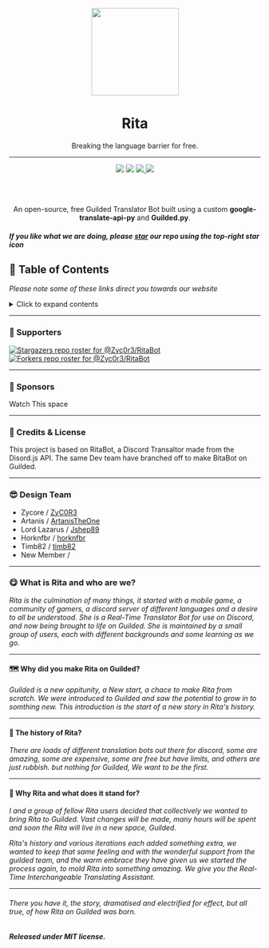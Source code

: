 <p align="center"><a href="https://ritabot.org/"><img src="https://media3.giphy.com/media/YO4a0qsdVX3Gq3darL/giphy.gif" data-canonical-src="https://media3.giphy.com/media/YO4a0qsdVX3Gq3darL/giphy.gif" width="175" height="175" href="https://ritabot.org/"></a></p>
<h1 align="center">Rita</h1>
<p align="center">Breaking the language barrier for free.</p>

------

<p align="center">
<a href="https://www.guilded.gg/rita"><img src="https://img.shields.io/badge/Guilded_Support-JOIN-F5C400.svg?"></a> 
<a href="https://opensource.org/licenses/MIT"> <img src="https://img.shields.io/github/license/ZyC0R3/RitaBot.svg"></a> 
<a href="https://github.com/RitaBot-Project/RitaBot.Guilded/stargazers/"> <img src="https://img.shields.io/github/stars/RitaBot-Project/RitaBot.Guilded" href="https://github.com/RitaBot-Project/RitaBot.Guilded/stargazers"> </a>
<a href="https://github.com/RitaBot-Project/RitaBot.Guilded/fork"> <img src="https://img.shields.io/badge/dynamic/json?color=success&label=forks&query=forks&url=https%3A%2F%2Fapi.github.com%2Frepos%2FRitaBot-Project%2FRitaBot.Guilded"> </a>
</p><br/><br/>


<p align="center">An open-source, free Guilded Translator Bot built using a custom <strong>google-translate-api-py</strong> and <strong>Guilded.py</strong>.</p>


##### If you like what we are doing, please [star](https://github.com/RitaBot-Project/RitaBot.Guilded/stargazers) our repo using the top-right star icon


## :book: Table of Contents

*Please note some of these links direct you towards our website*
<details>
<summary></strong>Click to expand contents</strong></summary>

* [Supporters](#supporters)
* [Sponsors](#sponsors)
* [Credits & License](#credits-&-license)
* [Design Team](#design-team)
* [About Us](#history)
</details>

------

### <a name="supporters"></a> :clap: Supporters

[![Stargazers repo roster for @Zyc0r3/RitaBot](https://reporoster.com/stars/RitaBot-Project/RitaBot.Guilded)](https://github.com/RitaBot-Project/RitaBot.Guilded/stargazers)
[![Forkers repo roster for @Zyc0r3/RitaBot](https://reporoster.com/forks/RitaBot-Project/RitaBot.Guilded)](https://github.com/RitaBot-Project/RitaBot.Guilded/network/members)

------

### <a name="sponsors"></a> :clap: Sponsors

Watch This space

------

### <a name="credits-&-license"></a>:star_struck: Credits & License

This project is based on RitaBot, a Discord Transaltor made from the Disord.js API. The same Dev team have branched off to make BitaBot on Guilded. 

------

### <a name="design-team"></a>:sunglasses: Design Team
* Zycore / [ZyC0R3](https://github.com/ZyC0R3)
* Artanis / [ArtanisTheOne](https://github.com/ArtanisTheOne)
* Lord Lazarus / [Jshep89](https://github.com/JShep89)
* Horknfbr / [horknfbr](https://github.com/horknfbr)
* Timb82 / [timb82](https://github.com/timb82)
* New Member / [](https://github.com/)

------

### <a name="history"></a>:yum: What is Rita and who are we?

*Rita is the culmination of many things, it started with a mobile game, a community of gamers, a discord server of different languages and a desire to all be understood. She is a Real-Time Translator Bot for use on Discord, and now being brought to life on Guilded. She is maintained by a small group of users, each with different backgrounds and some learning as we go.*

------

#### :world_map: Why did you make Rita on Guilded?

*Guilded is a new oppitunity, a New start, a chace to make Rita from scratch. We were introduced to Guilded and saw the potential to grow in to somthing new. This introduction is the start of a new story in Rita's history.*

------

#### :rocket: The history of Rita?

*There are loads of different translation bots out there for discord, some are amazing, some are expensive, some are free but have limits, and others are just rubbish. but nothing for Guilded, We want to be the first.*

------

#### :star2: Why Rita and what does it stand for?

*I and a group of fellow Rita users decided that collectively we wanted to bring Rita to Guilded. Vast changes will be made, many hours will be spent and soon the Rita will live in a new space, Guilded.*

*Rita's history and various iterations each added something extra, we wanted to keep that same feeling and with the wonderful support from the guilded team, and the warm embrace they have given us we started the process again, to mold Rita into something amazing. We give you the Real-Time Interchangeable Translating Assistant.*

------
###### *There you have it, the story, dramatised and electrified for effect, but all true, of how Rita on Guilded was born.*



***Released under MIT license.***
